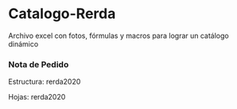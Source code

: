 # Catalogo-Rerda
Archivo excel con fotos, fórmulas y macros para lograr un catálogo dinámico

<h3>Nota de Pedido</h3>
<p>Estructura: rerda2020</p>
<p>Hojas: rerda2020</p>